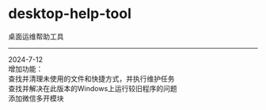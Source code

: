 # desktop-help-tool
桌面运维帮助工具
________________________
2024-7-12</br>
增加功能：</br>
    查找并清理未使用的文件和快捷方式，并执行维护任务</br>
    查找并解决在此版本的Windows上运行较旧程序的问题</br>
    添加微信多开模块</br>
